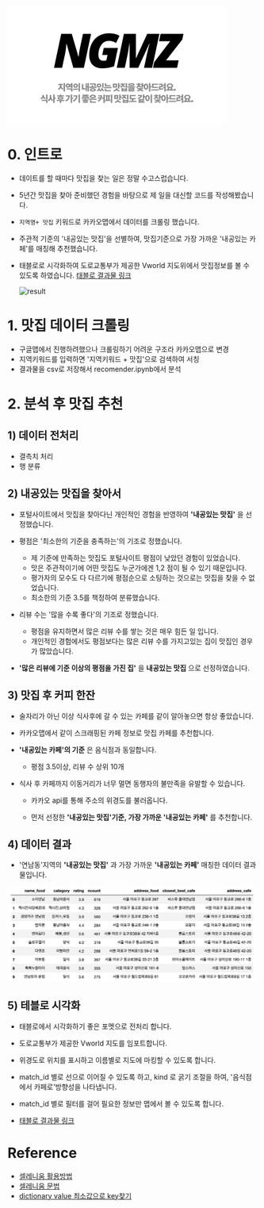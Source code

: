 



![logo](./imges/logo.jpg)



# 0. 인트로

- 데이트를 할 때마다 맛집을 찾는 일은 정말 수고스럽습니다.

- 5년간 맛집을 찾아 준비했던 경험을 바탕으로 제 일을 대신할 코드를 작성해봤습니다.

- `지역명+ 맛집` 키워드로 카카오맵에서 데이터를 크롤링 했습니다.

- 주관적 기준의 '내공있는 맛집'을 선별하여, 맛집기준으로 가장 가까운 '내공있는 카페'를 매칭해 추천했습니다.

- 태블로로 시각화하여 도로교통부가 제공한 Vworld 지도위에서 맛집정보를 볼 수 있도록 하였습니다.
  [태블로 결과물 링크](https://public.tableau.com/app/profile/.51348188/viz/-NGMZ/1_1)
  

  

  ![result](./imges/result.gif)



# 1. 맛집 데이터 크롤링

- 구글맵에서 진행하려했으나 크롤링하기 어려운 구조라 카카오맵으로 변경
- 지역키워드를 입력하면 '지역키워드 + 맛집'으로 검색하여 서칭
- 결과물을 csv로 저장해서 recomender.ipynb에서 분석



# 2. 분석 후 맛집 추천

## 1) 데이터 전처리
- 결측치 처리
- 행 분류



## 2) 내공있는 맛집을 찾아서

- 포털사이트에서 맛집을 찾아다닌 개인적인 경험을 반영하여 **'내공있는 맛집'** 을 선정했습니다.
- 평점은 '최소한의 기준을 충족하는'의 기조로 정했습니다.
  - 제 기준에 만족하는 맛집도 포털사이트 평점이 낮았던 경험이 있었습니다.
  - 맛은 주관적이기에 어떤 맛집도 누군가에겐 1,2 점이 될 수 있기 때문입니다.
  - 평가자의 모수도 다 다르기에 평점순으로 소팅하는 것으로는 맛집을 찾을 수 없었습니다.
  - 최소한의 기준 3.5를 책정하여 분류했습니다.

- 리뷰 수는 '많을 수록 좋다'의 기조로 정했습니다.
  - 평점을 유지하면서 많은 리뷰 수를 쌓는 것은 매우 힘든 일 입니다.
  - 개인적인 경험에서도 평점보다는 많은 리뷰 수를 가지고있는 집이 맛집인 경우가 많았습니다.

- **'많은 리뷰에 기준 이상의 평점을 가진 집'** 을 **내공있는 맛집** 으로 선정하였습니다.



## 3) 맛집 후 커피 한잔

- 술자리가 아닌 이상 식사후에 갈 수 있는 카페를 같이 알아놓으면 항상 좋았습니다.
- 카카오맵에서 같이 스크래핑된 카페 정보로 맛집 카페를 추천합니다.
- **'내공있는 카페'의 기준** 은 음식점과 동일합니다.
  - 평점 3.5이상, 리뷰 수 상위 10개

- 식사 후 카페까지 이동거리가 너무 멀면 동행자의 불만족을 유발할 수 있습니다.

  - 카카오 api를 통해 주소의 위경도를 불러옵니다.

  - 먼저 선정한 **'내공있는 맛집'기준, 가장 가까운 '내공있는 카페'** 를 추천합니다.

    

## 4) 데이터 결과

- '연남동'지역의 **'내공있는 맛집'** 과 가장 가까운 **'내공있는 카페'** 매칭한 데이터 결과물입니다.

![result](./imges/result.png)



## 5) 테블로 시각화

- 태블로에서 시각화하기 좋은 포멧으로 전처리 합니다.
- 도로교통부가 제공한 Vworld 지도를 임포트합니다.
- 위경도로 위치를 표시하고 이름별로 지도에 마킹할 수 있도록 합니다.
- match_id 별로 선으로 이어질 수 있도록 하고, kind 로 굵기 조절을 하여, '음식점에서 카페로'방향성을 나타냅니다.
- match_id 별로 필터를 걸어 필요한 정보만 맵에서 볼 수 있도록 합니다.

- [태블로 결과물 링크](https://public.tableau.com/app/profile/.51348188/viz/-NGMZ/1_1)

# Reference

- [셀레니움 활용방법](https://rlagywns0213.github.io/data%20visualization/cafemap/)
- [셀레니움 문법](https://greeksharifa.github.io/references/2020/10/30/python-selenium-usage/#%EA%B8%B0%ED%83%80-%EA%B8%B0%EB%8A%A5)
- [dictionary value 최소값으로 key찾기](https://gomguard.tistory.com/137)

